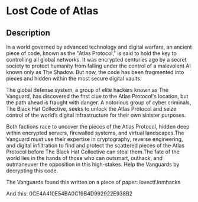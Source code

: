 # Lost Code of Atlas

## Description

In a world governed by advanced technology and digital warfare, an ancient piece of code, known as the "Atlas Protocol," is said to hold the key to controlling all global networks. It was encrypted centuries ago by a secret society to protect humanity from falling under the control of a malevolent AI known only as The Shadow. But now, the code has been fragmented into pieces and hidden within the most secure digital vaults.

The global defense system, a group of elite hackers known as The Vanguard, has discovered the first clue to the Atlas Protocol's location, but the path ahead is fraught with danger. A notorious group of cyber criminals, The Black Hat Collective, seeks to unlock the Atlas Protocol and seize control of the world’s digital infrastructure for their own sinister purposes.

Both factions race to uncover the pieces of the Atlas Protocol, hidden deep within encrypted servers, firewalled systems, and virtual landscapes.The Vanguard must use their expertise in cryptography, reverse engineering, and digital infiltration to find and protect the scattered pieces of the Atlas Protocol before The Black Hat Collective can steal them.The fate of the world lies in the hands of those who can outsmart, outhack, and outmaneuver the opposition in this high-stakes. Help the Vanguards by decrypting this code.

The Vanguards found this written on a piece of paper: lovectf.lnmhacks
And this: 0CE4A410E54BA0C19B4D992922E938B2

